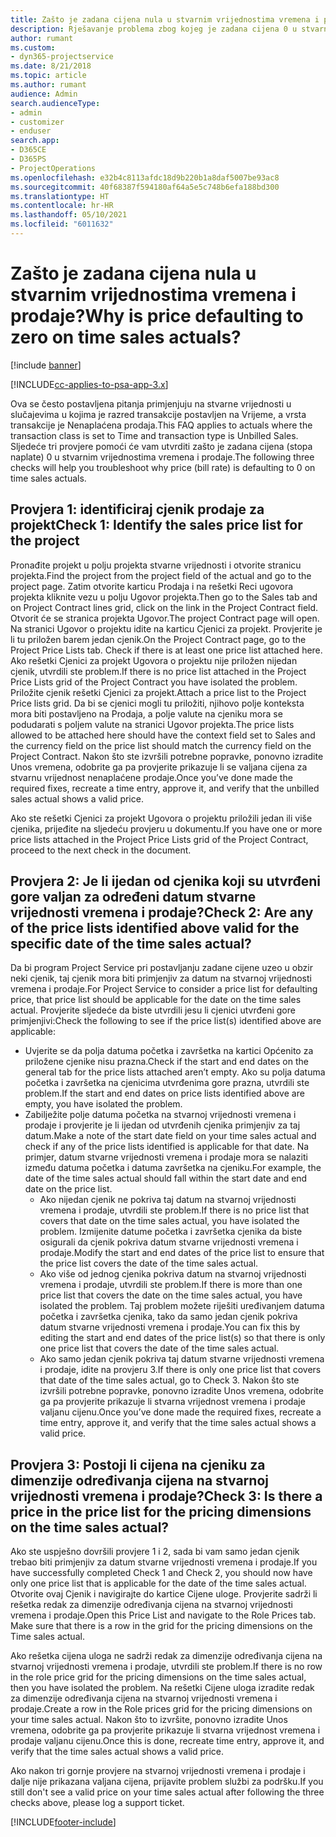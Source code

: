 ```yaml
---
title: Zašto je zadana cijena nula u stvarnim vrijednostima vremena i prodaje?
description: Rješavanje problema zbog kojeg je zadana cijena 0 u stvarnim vrijednostima vremena i prodaje.
author: rumant
ms.custom:
- dyn365-projectservice
ms.date: 8/21/2018
ms.topic: article
ms.author: rumant
audience: Admin
search.audienceType:
- admin
- customizer
- enduser
search.app:
- D365CE
- D365PS
- ProjectOperations
ms.openlocfilehash: e32b4c8113afdc18d9b220b1a8daf5007be93ac8
ms.sourcegitcommit: 40f68387f594180af64a5e5c748b6efa188bd300
ms.translationtype: HT
ms.contentlocale: hr-HR
ms.lasthandoff: 05/10/2021
ms.locfileid: "6011632"
---
```

# <a name="why-is-price-defaulting-to-zero-on-time-sales-actuals"></a><span data-ttu-id="41e2b-103">Zašto je zadana cijena nula u stvarnim vrijednostima vremena i prodaje?</span><span class="sxs-lookup"><span data-stu-id="41e2b-103">Why is price defaulting to zero on time sales actuals?</span></span>

[!include [banner](../includes/psa-now-project-operations.md)]

[!INCLUDE[cc-applies-to-psa-app-3.x](../includes/cc-applies-to-psa-app-3x.md)]

<span data-ttu-id="41e2b-104">Ova se često postavljena pitanja primjenjuju na stvarne vrijednosti u slučajevima u kojima je razred transakcije postavljen na Vrijeme, a vrsta transakcije je Nenaplaćena prodaja.</span><span class="sxs-lookup"><span data-stu-id="41e2b-104">This FAQ applies to actuals where the transaction class is set to Time and transaction type is Unbilled Sales.</span></span> <span data-ttu-id="41e2b-105">Sljedeće tri provjere pomoći će vam utvrditi zašto je zadana cijena (stopa naplate) 0 u stvarnim vrijednostima vremena i prodaje.</span><span class="sxs-lookup"><span data-stu-id="41e2b-105">The following three checks will help you troubleshoot why price (bill rate) is defaulting to 0 on time sales actuals.</span></span>

## <a name="check-1-identify-the-sales-price-list-for-the-project"></a><span data-ttu-id="41e2b-106">Provjera 1: identificiraj cjenik prodaje za projekt</span><span class="sxs-lookup"><span data-stu-id="41e2b-106">Check 1: Identify the sales price list for the project</span></span>

<span data-ttu-id="41e2b-107">Pronađite projekt u polju projekta stvarne vrijednosti i otvorite stranicu projekta.</span><span class="sxs-lookup"><span data-stu-id="41e2b-107">Find the project from the project field of the actual and go to the project page.</span></span> <span data-ttu-id="41e2b-108">Zatim otvorite karticu Prodaja i na rešetki Reci ugovora projekta kliknite vezu u polju Ugovor projekta.</span><span class="sxs-lookup"><span data-stu-id="41e2b-108">Then go to the Sales tab and on Project Contract lines grid, click on the link in the Project Contract field.</span></span> <span data-ttu-id="41e2b-109">Otvorit će se stranica projekta Ugovor.</span><span class="sxs-lookup"><span data-stu-id="41e2b-109">The project Contract page will open.</span></span> <span data-ttu-id="41e2b-110">Na stranici Ugovor o projektu idite na karticu Cjenici za projekt. Provjerite je li tu priložen barem jedan cjenik.</span><span class="sxs-lookup"><span data-stu-id="41e2b-110">On the Project Contract page, go to the Project Price Lists tab. Check if there is at least one price list attached here.</span></span> <span data-ttu-id="41e2b-111">Ako rešetki Cjenici za projekt Ugovora o projektu nije priložen nijedan cjenik, utvrdili ste problem.</span><span class="sxs-lookup"><span data-stu-id="41e2b-111">If there is no price list attached in the Project Price Lists grid of the Project Contract you have isolated the problem.</span></span> <span data-ttu-id="41e2b-112">Priložite cjenik rešetki Cjenici za projekt.</span><span class="sxs-lookup"><span data-stu-id="41e2b-112">Attach a price list to the Project Price lists grid.</span></span> <span data-ttu-id="41e2b-113">Da bi se cjenici mogli tu priložiti, njihovo polje konteksta mora biti postavljeno na Prodaja, a polje valute na cjeniku mora se podudarati s poljem valute na stranici Ugovor projekta.</span><span class="sxs-lookup"><span data-stu-id="41e2b-113">The price lists allowed to be attached here should have the context field set to Sales and the currency field on the price list should match the currency field on the Project Contract.</span></span> <span data-ttu-id="41e2b-114">Nakon što ste izvršili potrebne popravke, ponovno izradite Unos vremena, odobrite ga pa provjerite prikazuje li se valjana cijena za stvarnu vrijednost nenaplaćene prodaje.</span><span class="sxs-lookup"><span data-stu-id="41e2b-114">Once you’ve done made the required fixes, recreate a time entry, approve it, and verify that the unbilled sales actual shows a valid price.</span></span> 

<span data-ttu-id="41e2b-115">Ako ste rešetki Cjenici za projekt Ugovora o projektu priložili jedan ili više cjenika, prijeđite na sljedeću provjeru u dokumentu.</span><span class="sxs-lookup"><span data-stu-id="41e2b-115">If you have one or more price lists attached in the Project Price Lists grid of the Project Contract, proceed to the next check in the document.</span></span>

## <a name="check-2-are-any-of-the-price-lists-identified-above-valid-for-the-specific-date-of-the-time-sales-actual"></a><span data-ttu-id="41e2b-116">Provjera 2: Je li ijedan od cjenika koji su utvrđeni gore valjan za određeni datum stvarne vrijednosti vremena i prodaje?</span><span class="sxs-lookup"><span data-stu-id="41e2b-116">Check 2: Are any of the price lists identified above valid for the specific date of the time sales actual?</span></span>

<span data-ttu-id="41e2b-117">Da bi program Project Service pri postavljanju zadane cijene uzeo u obzir neki cjenik, taj cjenik mora biti primjenjiv za datum na stvarnoj vrijednosti vremena i prodaje.</span><span class="sxs-lookup"><span data-stu-id="41e2b-117">For Project Service to consider a price list for defaulting price, that price list should be applicable for the date on the time sales actual.</span></span> <span data-ttu-id="41e2b-118">Provjerite sljedeće da biste utvrdili jesu li cjenici utvrđeni gore primjenjivi:</span><span class="sxs-lookup"><span data-stu-id="41e2b-118">Check the following to see if the price list(s) identified above are applicable:</span></span>
- <span data-ttu-id="41e2b-119">Uvjerite se da polja datuma početka i završetka na kartici Općenito za priložene cjenike nisu prazna.</span><span class="sxs-lookup"><span data-stu-id="41e2b-119">Check if the start and end dates on the general tab for the price lists attached aren’t empty.</span></span> <span data-ttu-id="41e2b-120">Ako su polja datuma početka i završetka na cjenicima utvrđenima gore prazna, utvrdili ste problem.</span><span class="sxs-lookup"><span data-stu-id="41e2b-120">If the start and end dates on price lists identified above are empty, you have isolated the problem.</span></span> 
- <span data-ttu-id="41e2b-121">Zabilježite polje datuma početka na stvarnoj vrijednosti vremena i prodaje i provjerite je li ijedan od utvrđenih cjenika primjenjiv za taj datum.</span><span class="sxs-lookup"><span data-stu-id="41e2b-121">Make a note of the start date field on your time sales actual and check if any of the price lists identified is applicable for that date.</span></span> <span data-ttu-id="41e2b-122">Na primjer, datum stvarne vrijednosti vremena i prodaje mora se nalaziti između datuma početka i datuma završetka na cjeniku.</span><span class="sxs-lookup"><span data-stu-id="41e2b-122">For example, the date of the time sales actual should fall within the start date and end date on the price list.</span></span> 
    - <span data-ttu-id="41e2b-123">Ako nijedan cjenik ne pokriva taj datum na stvarnoj vrijednosti vremena i prodaje, utvrdili ste problem.</span><span class="sxs-lookup"><span data-stu-id="41e2b-123">If there is no price list that covers that date on the time sales actual, you have isolated the problem.</span></span> <span data-ttu-id="41e2b-124">Izmijenite datume početka i završetka cjenika da biste osigurali da cjenik pokriva datum stvarne vrijednosti vremena i prodaje.</span><span class="sxs-lookup"><span data-stu-id="41e2b-124">Modify the start and end dates of the price list to ensure that the price list covers the date of the time sales actual.</span></span> 
    - <span data-ttu-id="41e2b-125">Ako više od jednog cjenika pokriva datum na stvarnoj vrijednosti vremena i prodaje, utvrdili ste problem.</span><span class="sxs-lookup"><span data-stu-id="41e2b-125">If there is more than one price list that covers the date on the time sales actual, you have isolated the problem.</span></span> <span data-ttu-id="41e2b-126">Taj problem možete riješiti uređivanjem datuma početka i završetka cjenika, tako da samo jedan cjenik pokriva datum stvarne vrijednosti vremena i prodaje.</span><span class="sxs-lookup"><span data-stu-id="41e2b-126">You can fix this by editing the start and end dates of the price list(s) so that there is only one price list that covers the date of the time sales actual.</span></span> 
    - <span data-ttu-id="41e2b-127">Ako samo jedan cjenik pokriva taj datum stvarne vrijednosti vremena i prodaje, idite na provjeru 3.</span><span class="sxs-lookup"><span data-stu-id="41e2b-127">If there is only one price list that covers that date of the time sales actual, go to Check 3.</span></span>
<span data-ttu-id="41e2b-128">Nakon što ste izvršili potrebne popravke, ponovno izradite Unos vremena, odobrite ga pa provjerite prikazuje li stvarna vrijednost vremena i prodaje valjanu cijenu.</span><span class="sxs-lookup"><span data-stu-id="41e2b-128">Once you’ve done made the required fixes, recreate a time entry, approve it, and verify that the time sales actual shows a valid price.</span></span>

## <a name="check-3-is-there-a-price-in-the-price-list-for-the-pricing-dimensions-on-the-time-sales-actual"></a><span data-ttu-id="41e2b-129">Provjera 3: Postoji li cijena na cjeniku za dimenzije određivanja cijena na stvarnoj vrijednosti vremena i prodaje?</span><span class="sxs-lookup"><span data-stu-id="41e2b-129">Check 3: Is there a price in the price list for the pricing dimensions on the time sales actual?</span></span>

<span data-ttu-id="41e2b-130">Ako ste uspješno dovršili provjere 1 i 2, sada bi vam samo jedan cjenik trebao biti primjenjiv za datum stvarne vrijednosti vremena i prodaje.</span><span class="sxs-lookup"><span data-stu-id="41e2b-130">If you have successfully completed Check 1 and Check 2, you should now have only one price list that is applicable for the date of the time sales actual.</span></span> <span data-ttu-id="41e2b-131">Otvorite ovaj Cjenik i navigirajte do kartice Cijene uloge. Provjerite sadrži li rešetka redak za dimenzije određivanja cijena na stvarnoj vrijednosti vremena i prodaje.</span><span class="sxs-lookup"><span data-stu-id="41e2b-131">Open this Price List and navigate to the Role Prices tab. Make sure that there is a row in the grid for the pricing dimensions on the Time sales actual.</span></span>

<span data-ttu-id="41e2b-132">Ako rešetka cijena uloga ne sadrži redak za dimenzije određivanja cijena na stvarnoj vrijednosti vremena i prodaje, utvrdili ste problem.</span><span class="sxs-lookup"><span data-stu-id="41e2b-132">If there is no row in the role price grid for the pricing dimensions on the time sales actual, then you have isolated the problem.</span></span> <span data-ttu-id="41e2b-133">Na rešetki Cijene uloga izradite redak za dimenzije određivanja cijena na stvarnoj vrijednosti vremena i prodaje.</span><span class="sxs-lookup"><span data-stu-id="41e2b-133">Create a row in the Role prices grid for the pricing dimensions on your time sales actual.</span></span> <span data-ttu-id="41e2b-134">Nakon što to izvršite, ponovno izradite Unos vremena, odobrite ga pa provjerite prikazuje li stvarna vrijednost vremena i prodaje valjanu cijenu.</span><span class="sxs-lookup"><span data-stu-id="41e2b-134">Once this is done, recreate time entry, approve it, and verify that the time sales actual shows a valid price.</span></span>

<span data-ttu-id="41e2b-135">Ako nakon tri gornje provjere na stvarnoj vrijednosti vremena i prodaje i dalje nije prikazana valjana cijena, prijavite problem službi za podršku.</span><span class="sxs-lookup"><span data-stu-id="41e2b-135">If you still don't see a valid price on your time sales actual after following the three checks above, please log a support ticket.</span></span> 



[!INCLUDE[footer-include](../includes/footer-banner.md)]